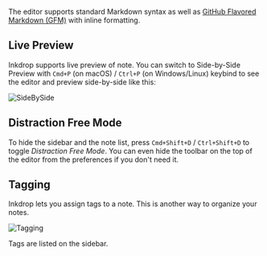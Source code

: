 The editor supports standard Markdown syntax as well as 
[GitHub Flavored Markdown (GFM)](https://github.com/adam-p/markdown-here/wiki/Markdown-Cheatsheet) with inline formatting.

## Live Preview

Inkdrop supports live preview of note. You can switch to Side-by-Side Preview with `Cmd+P` (on macOS) / `Ctrl+P` (on Windows/Linux) keybind to see the editor and preview side-by-side like this:

![SideBySide](/manual/03-editing_sidebyside.png)

## Distraction Free Mode

To hide the sidebar and the note list, press `Cmd+Shift+D` / `Ctrl+Shift+D` to toggle *Distraction Free Mode*.
You can even hide the toolbar on the top of the editor from the preferences if you don't need it.

## Tagging

Inkdrop lets you assign tags to a note.
This is another way to organize your notes.

![Tagging](/manual/03-editing_tags.png)

Tags are listed on the sidebar.
